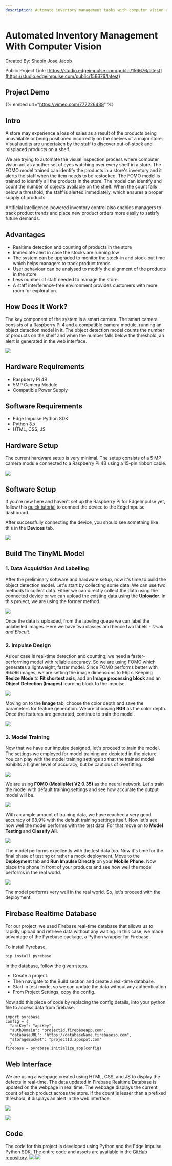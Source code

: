 ```yaml
---
description: Automate inventory management tasks with computer vision and an intuitive dashboard.
---
```


# Automated Inventory Management With Computer Vision 

Created By:
Shebin Jose Jacob

Public Project Link:
[https://studio.edgeimpulse.com/public/156676/latest](https://studio.edgeimpulse.com/public/156676/latest)

## Project Demo

{% embed url="https://vimeo.com/777226439" %}

## Intro

A store may experience a loss of sales as a result of the products being unavailable or being positioned incorrectly on the shelves of a major store. Visual audits are undertaken by the staff to discover out-of-stock and misplaced products on a shelf.

We are trying to automate the visual inspection process where computer vision act as another set of eyes watching over every shelf in a store. The FOMO model trained can identify the products in a store's inventory and it alerts the staff when the item needs to be restocked. The FOMO model is trained to identify all the products in the store. The model can identify and count the number of objects available on the shelf. When the count falls below a threshold, the staff is alerted immediately, which ensures a proper supply of products. 

Artificial intelligence-powered inventory control also enables managers to track product trends and place new product orders more easily to satisfy future demands.

## Advantages

* Realtime detection and counting of products in the store
* Immediate alert in case the stocks are running low
* The system can be upgraded to monitor the stock-in and stock-out time which helps managers to track product trends
* User behaviour can be analysed to modify the alignment of the products in the store
* Less number of staff needed to manage the store.
* A staff interference-free environment provides customers with more room for exploration.

## How Does It Work?

The key component of the system is a smart camera. The smart camera consists of a Raspberry Pi 4 and a compatible camera module, running an object detection model in it. The object detection model counts the number of products on the shelf and when the number falls below the threshold, an alert is generated in the web interface.

![](.gitbook/assets/automated-inventory-management/dataflow.jpg)

## Hardware Requirements
* Raspberry Pi 4B
* 5MP Camera Module
* Compatible Power Supply

## Software Requirements
* Edge Impulse Python SDK
* Python 3.x
* HTML, CSS, JS

## Hardware Setup

The current hardware setup is very minimal. The setup consists of a 5 MP camera module connected to a Raspberry Pi 4B using a 15-pin ribbon cable.

![](.gitbook/assets/automated-inventory-management/rpi-4b.jpg)

## Software Setup

If you're new here and haven't set up the Raspberry Pi for EdgeImpulse yet, follow this [quick tutorial](https://docs.edgeimpulse.com/docs/development-platforms/officially-supported-cpu-gpu-targets/raspberry-pi-4)  to connect the device to the EdgeImpulse dashboard.

After successfully connecting the device, you should see something like this in the **Devices** tab.

![](.gitbook/assets/automated-inventory-management/devices.jpg)

## Build The TinyML Model

### 1. Data Acquisition And Labelling

After the preliminary software and hardware setup, now it's time to build the object detection model. Let's start by collecting some data. We can use two methods to collect data. Either we can directly collect the data using the connected device or we can upload the existing data using the **Uploader**. In this project, we are using the former method.

![](.gitbook/assets/automated-inventory-management/labelling.jpg)

Once the data is uploaded, from the labeling queue we can label the unlabelled images. Here we have two classes and hence two labels - *Drink and Biscuit*.

### 2. Impulse Design

As our case is real-time detection and counting, we need a faster-performing model with reliable accuracy. So we are using FOMO which generates a lightweight, faster model. Since FOMO performs better with 96x96 images, we are setting the image dimensions to 96px. Keeping **Resize Mode** to **Fit shortest axis**, add an **Image processing block** and an **Object Detection (Images)** learning block to the impulse.

![](.gitbook/assets/automated-inventory-management/impulsedesign.jpg)

Moving on to the **Image** tab, choose the color depth and save the parameters for feature generation. We are choosing **RGB** as the color depth. Once the features are generated, continue to train the model.

![](.gitbook/assets/automated-inventory-management/image.jpg)

### 3. Model Training

Now that we have our impulse designed, let's proceed to train the model. The settings we employed for model training are depicted in the picture. You can play with the model training settings so that the trained model exhibits a higher level of accuracy, but be cautious of overfitting.

![](.gitbook/assets/automated-inventory-management/training.jpg)

We are using **FOMO (MobileNet V2 0.35)** as the neural network. Let's train the model with default training settings and see how accurate the output model will be.

![](.gitbook/assets/automated-inventory-management/accuracy.jpg)

With an ample amount of training data, we have reached a very good accuracy of 98.9% with the default training settings itself. Now let's see how well the model performs with the test data. For that move on to **Model Testing** and **Classify All**.

![](.gitbook/assets/automated-inventory-management/modeltesting.jpg)

The model performs excellently with the test data too. Now it's time for the final phase of testing or rather a mock deployment. Move to the **Deployment** tab and **Run Impulse Directly** on your **Mobile Phone**. Now place the phone in front of your products and see how well the model performs in the real world. 

![](.gitbook/assets/automated-inventory-management/deployment.jpg)

The model performs very well in the real world. So, let's proceed with the deployment. 

## Firebase Realtime Database

For our project, we used Firebase real-time database that allows us to rapidly upload and retrieve data without any waiting. In this case, we made advantage of the Pyrebase package, a Python wrapper for Firebase.

To install Pyrebase,
```
pip install pyrebase
```
In the database, follow the given steps.
* Create a project.
* Then navigate to the Build section and create a real-time database.
* Start in test mode, so we can update the data without any authentication
* From Project Settings, copy the config.

Now add this piece of code by replacing the config details, into your python file to access data from firebase.

```
import pyrebase
config = {
  "apiKey": "apiKey",
  "authDomain": "projectId.firebaseapp.com",
  "databaseURL": "https://databaseName.firebaseio.com",
  "storageBucket": "projectId.appspot.com"
  }
firebase = pyrebase.initialize_app(config)
```

## Web Interface

We are using a webpage created using HTML, CSS, and JS to display the defects in real-time. The data updated in Firebase Realtime Database is updated on the webpage in real time. The webpage displays the current count of each product across the store. If the count is lesser than a prefixed threshold, it displays an alert in the web interface.

![](.gitbook/assets/automated-inventory-management/web.jpg)

![](.gitbook/assets/automated-inventory-management/web2.jpg)

## Code

The code for this project is developed using Python and the Edge Impulse Python SDK. The entire code and assets are available in the [GitHub repository](https://github.com/CodersCafeTech/Automated-Inventory-Management).
![](.gitbook/assets/automated-inventory-management/.jpg)
![](.gitbook/assets/automated-inventory-management/.jpg)



